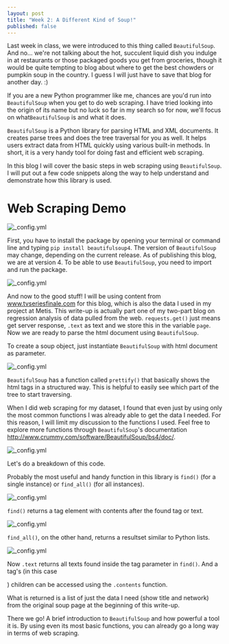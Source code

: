 ```yaml
---
layout: post
title: "Week 2: A Different Kind of Soup!"
published: false
---
```


Last week in class, we were introduced to this thing called ``BeautifulSoup``. And no... we're not talking about the hot, succulent liquid dish you indulge in at restaurants or those packaged goods you get from groceries, though it would be quite tempting to blog about where to get the best chowders or pumpkin soup in the country. I guess I will just have to save that blog for another day. :)

If you are a new Python programmer like me, chances are you'd run into ``BeautifulSoup`` when you get to do web scraping. I have tried looking into the origin of its name but no luck so far in my search so for now, we'll focus on what``BeautifulSoup`` is and what it does.

``BeautifulSoup`` is a Python library for parsing HTML and XML documents. It creates parse trees and does the tree traversal for you as well. It helps users extract data from HTML quickly using various built-in methods. In short, it is a very handy tool for doing fast and efficient web scraping.

In this blog I will cover the basic steps in web scraping using ``BeautifulSoup``. I will put out a few code snippets along the way to help understand and demonstrate how this library is used. 

**Web Scraping Demo**
======
![_config.yml](https://raw.githubusercontent.com/stephanieleevillanueva/stephanieleevillanueva.github.io/master/images/Week_2/imports.png)

First, you have to install the package by opening your terminal or command line and typing ``pip install beautifulsoup4``. The version of ``BeautifulSoup`` may change, depending on the current release. As of publishing this blog, we are at version 4. To be able to use ``BeautifulSoup``, you need to import and run the package. 

![_config.yml](https://raw.githubusercontent.com/stephanieleevillanueva/stephanieleevillanueva.github.io/master/images/Week_2/soup.png)

And now to the good stuff! I will be using content from www.tvseriesfinale.com for this blog, which is also the data I used in my project at Metis. This write-up is actually part one of my two-part blog on regression analysis of data pulled from the web. ``requests.get()`` just means get server response, ``.text`` as text and we store this in the variable ``page``. Now we are ready to parse the html document using ``BeautifulSoup``.

To create a soup object, just instantiate ``BeautifulSoup`` with html document as parameter.

![_config.yml](https://raw.githubusercontent.com/stephanieleevillanueva/stephanieleevillanueva.github.io/master/images/Week_2/prettify.png)

``BeautifulSoup`` has a function called ``prettify()`` that basically shows the html tags in a structured way. This is helpful to easily see which part of the tree to start traversing.

When I did web scraping for my dataset, I found that even just by using only the most common functions I was already able to get the data I needed. For this reason, I will limit my discussion to the functions I used. Feel free to explore more functions through ``BeautifulSoup``'s documentation http://www.crummy.com/software/BeautifulSoup/bs4/doc/.

![_config.yml](https://raw.githubusercontent.com/stephanieleevillanueva/stephanieleevillanueva.github.io/master/images/Week_2/code.png)

Let's do a breakdown of this code.

Probably the most useful and handy function in this library is ``find()`` (for a single instance) or ``find_all()`` (for all instances). 

![_config.yml](https://raw.githubusercontent.com/stephanieleevillanueva/stephanieleevillanueva.github.io/master/images/Week_2/find.png)

``find()`` returns a tag element with contents after the found tag or text. 

![_config.yml](https://raw.githubusercontent.com/stephanieleevillanueva/stephanieleevillanueva.github.io/master/images/Week_2/find_all.png)

``find_all()``, on the other hand, returns a resultset similar to Python lists.

![_config.yml](https://raw.githubusercontent.com/stephanieleevillanueva/stephanieleevillanueva.github.io/master/images/Week_2/functions.png)

Now ``.text`` returns all texts found inside the tag parameter in ``find()``. And a tag's (in this case <p>) children can be accessed using the ``.contents`` function.

What is returned is a list of just the data I need (show title and network) from the original soup page at the beginning of this write-up. 

There we go! A brief introduction to ``BeautifulSoup`` and how powerful a tool it is. By using even its most basic functions, you can already go a long way in terms of web scraping. 

